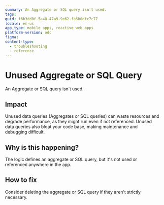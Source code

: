 ```yaml
---
summary: An Aggregate or SQL query isn't used.
tags:
guid: f6b3dd0f-5a48-47a9-9e62-fb6b0dfc7c77
locale: en-us
app_type: mobile apps, reactive web apps
platform-version: odc
figma:
content-type:
  - troubleshooting
  - reference
---
```


# Unused Aggregate or SQL Query

An Aggregate or SQL query isn't used.

## Impact

Unused data queries (Aggregates or SQL queries) can waste resources and degrade performance, as they might run even if not referenced. Unused data queries also bloat your code base, making maintenance and debugging difficult.

## Why is this happening?

The logic defines an aggregate or SQL query, but it's not used or referenced anywhere in the app.

## How to fix

Consider deleting the aggregate or SQL query if they aren't strictly necessary.
